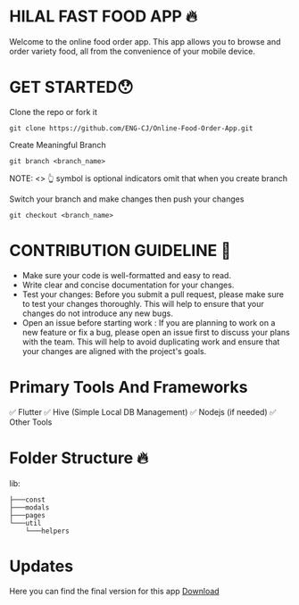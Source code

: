 # HILAL FAST FOOD APP 🔥
Welcome to the online food order app. This app allows you to browse and order variety food, all from the convenience of your mobile device.

# GET STARTED😯
Clone the repo or fork it
```
git clone https://github.com/ENG-CJ/Online-Food-Order-App.git
```

Create Meaningful Branch 
```
git branch <branch_name>
```
NOTE: <>  👆 symbol is optional indicators omit that when you create branch

Switch your branch and make changes then push your changes
```
git checkout <branch_name>
```

# CONTRIBUTION GUIDELINE 📢
- Make sure your code is well-formatted and easy to read.
- Write clear and concise documentation for your changes.
- Test your changes: Before you submit a pull request, please make sure to test your changes thoroughly. This will help to ensure that your changes do not introduce any new bugs.
- Open an issue before starting work : If you are planning to work on a new feature or fix a bug, please open an issue first to discuss your plans with the team. This will help to avoid duplicating work and ensure that your changes are aligned with the project's goals.


# Primary Tools And Frameworks
✅ Flutter 
✅ Hive (Simple Local DB Management)
✅ Nodejs (if needed)
✅ Other Tools 

# Folder Structure 🔥
lib:
```
├───const
├───modals
├───pages
└───util
    └───helpers
```
# Updates 
Here you can find  the final version for this app [Download](#)
